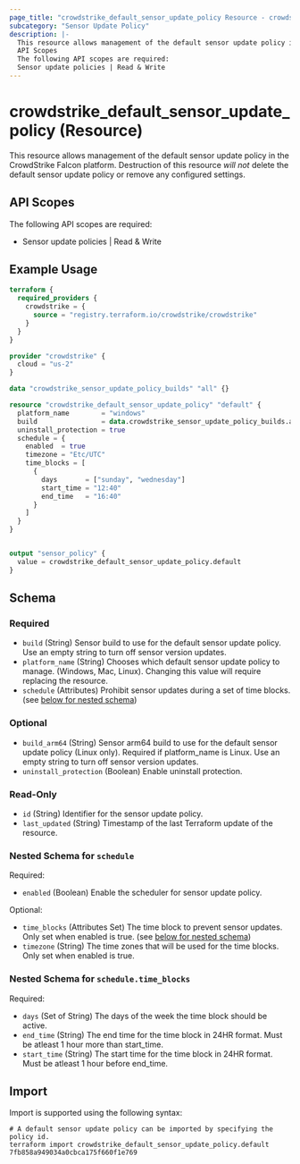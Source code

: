 ```yaml
---
page_title: "crowdstrike_default_sensor_update_policy Resource - crowdstrike"
subcategory: "Sensor Update Policy"
description: |-
  This resource allows management of the default sensor update policy in the CrowdStrike Falcon platform. Destruction of this resource will not delete the default sensor update policy or remove any configured settings.
  API Scopes
  The following API scopes are required:
  Sensor update policies | Read & Write
---
```


# crowdstrike_default_sensor_update_policy (Resource)

This resource allows management of the default sensor update policy in the CrowdStrike Falcon platform. Destruction of this resource *will not* delete the default sensor update policy or remove any configured settings.

## API Scopes

The following API scopes are required:

- Sensor update policies | Read & Write


## Example Usage

```terraform
terraform {
  required_providers {
    crowdstrike = {
      source = "registry.terraform.io/crowdstrike/crowdstrike"
    }
  }
}

provider "crowdstrike" {
  cloud = "us-2"
}

data "crowdstrike_sensor_update_policy_builds" "all" {}

resource "crowdstrike_default_sensor_update_policy" "default" {
  platform_name        = "windows"
  build                = data.crowdstrike_sensor_update_policy_builds.all.windows.n1.build
  uninstall_protection = true
  schedule = {
    enabled  = true
    timezone = "Etc/UTC"
    time_blocks = [
      {
        days       = ["sunday", "wednesday"]
        start_time = "12:40"
        end_time   = "16:40"
      }
    ]
  }
}


output "sensor_policy" {
  value = crowdstrike_default_sensor_update_policy.default
}
```

<!-- schema generated by tfplugindocs -->
## Schema

### Required

- `build` (String) Sensor build to use for the default sensor update policy. Use an empty string to turn off sensor version updates.
- `platform_name` (String) Chooses which default sensor update policy to manage. (Windows, Mac, Linux). Changing this value will require replacing the resource.
- `schedule` (Attributes) Prohibit sensor updates during a set of time blocks. (see [below for nested schema](#nestedatt--schedule))

### Optional

- `build_arm64` (String) Sensor arm64 build to use for the default sensor update policy (Linux only). Required if platform_name is Linux. Use an empty string to turn off sensor version updates.
- `uninstall_protection` (Boolean) Enable uninstall protection.

### Read-Only

- `id` (String) Identifier for the sensor update policy.
- `last_updated` (String) Timestamp of the last Terraform update of the resource.

<a id="nestedatt--schedule"></a>
### Nested Schema for `schedule`

Required:

- `enabled` (Boolean) Enable the scheduler for sensor update policy.

Optional:

- `time_blocks` (Attributes Set) The time block to prevent sensor updates. Only set when enabled is true. (see [below for nested schema](#nestedatt--schedule--time_blocks))
- `timezone` (String) The time zones that will be used for the time blocks. Only set when enabled is true.

<a id="nestedatt--schedule--time_blocks"></a>
### Nested Schema for `schedule.time_blocks`

Required:

- `days` (Set of String) The days of the week the time block should be active.
- `end_time` (String) The end time for the time block in 24HR format. Must be atleast 1 hour more than start_time.
- `start_time` (String) The start time for the time block in 24HR format. Must be atleast 1 hour before end_time.

## Import

Import is supported using the following syntax:

```shell
# A default sensor update policy can be imported by specifying the policy id.
terraform import crowdstrike_default_sensor_update_policy.default 7fb858a949034a0cbca175f660f1e769
```
